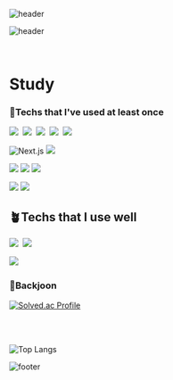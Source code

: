 ![header](https://capsule-render.vercel.app/api?type=waving&color=FFCC33&height=90&section=header)

![header](https://capsule-render.vercel.app/api?type=transparent&height=150&section=header&text=HELLO👋&fontSize=90&fontColor=FFCC33)

<br>

 #  Study
### 🌱Techs that I've used at least once
<img src="https://img.shields.io/badge/-JavaScript-F7DF1E?style=for-the-badge&logo=JavaScript&logoColor=white"/>&nbsp;   <img src="https://img.shields.io/badge/-CSS-1572B6?style=for-the-badge&logo=CSS3&logoColor=white"/>&nbsp;   <img src="https://img.shields.io/badge/-Kotlin-7F52FF?style=for-the-badge&logo=kotlin&logoColor=white"/>&nbsp;   <img src="https://img.shields.io/badge/Java-007396?style=for-the-badge&logo=coffeescript&logoColor=white">&nbsp;  <img src="https://img.shields.io/badge/-Python-3776AB?style=for-the-badge&logo=python&logoColor=white"/>&nbsp;   

<img alt="Next.js" src ="https://img.shields.io/badge/Next.js-000000.svg?style=for-the-badge&logo=Next.js&logoColor=white"/>&nbsp;<img src ="https://img.shields.io/badge/Spring Boot-6DB33F.svg?style=for-the-badge&logo=springboot&logoColor=white"/>&nbsp;

<img src ="https://img.shields.io/badge/Android Studio-34A853.svg?style=for-the-badge&logo=android&logoColor=white"/>&nbsp;<img src ="https://img.shields.io/badge/IntelliJ-000000.svg?style=for-the-badge&logo=intellijidea&logoColor=white"/>&nbsp;<img src ="https://img.shields.io/badge/Phycharm-000000.svg?style=for-the-badge&logo=pycharm&logoColor=white"/>&nbsp;

<img src ="https://img.shields.io/badge/MySQL-4479A1.svg?style=for-the-badge&logo=mysql&logoColor=white"/>&nbsp;<img src ="https://img.shields.io/badge/Redis-FF4438.svg?style=for-the-badge&logo=redis&logoColor=white"/>&nbsp;

## 🪴Techs that I use well
<img src="https://img.shields.io/badge/Java-007396?style=for-the-badge&logo=coffeescript&logoColor=white">&nbsp;  <img src="https://img.shields.io/badge/-Python-3776AB?style=for-the-badge&logo=python&logoColor=white"/>&nbsp;

<img src ="https://img.shields.io/badge/Spring Boot-6DB33F.svg?style=for-the-badge&logo=springboot&logoColor=white"/>&nbsp;



### 📕Backjoon
[![Solved.ac Profile](http://mazassumnida.wtf/api/v2/generate_badge?boj=jangso825)](https://solved.ac/jangso825/)
  
<br>

<br>

![Top Langs](https://github-readme-stats.vercel.app/api/top-langs/?username=Jang-SoHyeon&langs_count=4&layout=compact&theme=tokyonight&hide=css,javascript)


![footer](https://capsule-render.vercel.app/api?type=waving&color=FFCC33&height=90&section=footer)


<!--
**Jang-SoHyeon/Jang-SoHyeon** is a ✨ _special_ ✨ repository because its `README.md` (this file) appears on your GitHub profile.

Here are some ideas to get you started:

- 🔭 I’m currently working on ...
- 🌱 I’m currently learning ...
- 👯 I’m looking to collaborate on ...
- 🤔 I’m looking for help with ...
- 💬 Ask me about ...
- 📫 How to reach me: ...
- 😄 Pronouns: ...
- ⚡ Fun fact: ...
-->
